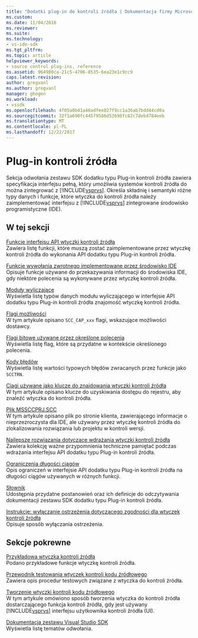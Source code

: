 ```yaml
---
title: "Dodatki plug-in do kontroli źródła | Dokumentacja firmy Microsoft"
ms.custom: 
ms.date: 11/04/2016
ms.reviewer: 
ms.suite: 
ms.technology:
- vs-ide-sdk
ms.tgt_pltfrm: 
ms.topic: article
helpviewer_keywords:
- source control plug-ins, reference
ms.assetid: 964980ca-21c5-4706-8535-6ea23e1c9cc9
caps.latest.revision: 
author: gregvanl
ms.author: gregvanl
manager: ghogen
ms.workload:
- vssdk
ms.openlocfilehash: 4f05a0b41a46adfee827f9cc1a36ab7bdd44cd0a
ms.sourcegitcommit: 32f1a690fc445f9586d53698fc82c7debd784eeb
ms.translationtype: MT
ms.contentlocale: pl-PL
ms.lasthandoff: 12/22/2017
---
```

# <a name="source-control-plug-ins"></a>Plug-in kontroli źródła
Sekcja odwołania zestawu SDK dodatku typu Plug-in kontroli źródła zawiera specyfikacja interfejsu pełną, który umożliwia systemów kontroli źródła do można zintegrować z [!INCLUDE[vsprvs](../code-quality/includes/vsprvs_md.md)]. Określa składnię i semantyki różne typy danych i funkcje, które wtyczka do kontroli źródła należy zaimplementować interfejsu z [!INCLUDE[vsprvs](../code-quality/includes/vsprvs_md.md)] zintegrowane środowisko programistyczne (IDE).  
  
## <a name="in-this-section"></a>W tej sekcji  
 [Funkcje interfejsu API wtyczki kontroli źródła ](../extensibility/source-control-plug-in-api-functions.md)  
 Zawiera listę funkcji, które muszą zostać zaimplementowane przez wtyczkę kontroli źródła do wykonania API dodatku typu Plug-in kontroli źródła.  
  
 [Funkcje wywołania zwrotnego implementowane przez środowisko IDE](../extensibility/callback-functions-implemented-by-the-ide.md)  
 Opisuje funkcje używane do przekazywania informacji do środowiska IDE, gdy niektóre polecenia są wykonywane przez wtyczkę kontroli źródła.  
  
 [Moduły wyliczające](../extensibility/enumerators.md)  
 Wyświetla listę typów danych modułu wyliczającego w interfejsie API dodatku typu Plug-in kontroli źródła znajomość wtyczkę kontroli źródła.  
  
 [Flagi możliwości](../extensibility/capability-flags.md)  
 W tym artykule opisano `SCC_CAP_xxx` flagi, wskazujące możliwości dostawcy.  
  
 [Flagi bitowe używane przez określone polecenia ](../extensibility/bitflags-used-by-specific-commands.md)  
 Wyświetla listę flag, które są przydatne w kontekście określonego polecenia.  
  
 [Kody błędów](../extensibility/error-codes.md)  
 Wyświetla listę wartości typowych błędów zwracanych przez funkcje jako `SCCTRN`.  
  
 [Ciągi używane jako klucze do znajdowania wtyczki kontroli źródła](../extensibility/strings-used-as-keys-for-finding-a-source-control-plug-in.md)  
 W tym artykule opisano klucze do uzyskiwania dostępu do rejestru, aby znaleźć wtyczka do kontroli źródła.  
  
 [Plik MSSCCPRJ.SCC](../extensibility/mssccprj-scc-file.md)  
 W tym artykule opisano plik po stronie klienta, zawierającego informacje o nieprzezroczysta dla IDE, ale używany przez wtyczkę kontroli źródła do zlokalizowania rozwiązania lub projektu w kontroli wersji.  
  
 [Najlepsze rozwiązania dotyczące wdrażania wtyczki kontroli źródła](../extensibility/best-practices-for-implementing-a-source-control-plug-in.md)  
 Zawiera kolekcję ważne przypomnienia techniczne pamiętać podczas wdrażania interfejsu API dodatku typu Plug-in kontroli źródła.  
  
 [Ograniczenia długości ciągów](../extensibility/restrictions-on-string-lengths.md)  
 Opis ograniczeń w interfejsie API dodatku typu Plug-in kontroli źródła na długości ciągów używanych w różnych funkcji.  
  
 [Słownik](../extensibility/source-control-plug-in-glossary.md)  
 Udostępnia przydatne postanowień oraz ich definicje do odczytywania dokumentacji zestawu SDK dodatku typu Plug-in kontroli źródła.  
  
 [Instrukcje: wyłączanie ostrzeżenia dotyczącego zgodności dla wtyczek kontroli źródła](../extensibility/how-to-turn-off-compatibility-warnings-for-source-control-plug-ins.md)  
 Opisuje sposób wyłączania ostrzeżenia.  
  
## <a name="related-sections"></a>Sekcje pokrewne  
 [Przykładowa wtyczka kontroli źródła](http://msdn.microsoft.com/en-us/61de7d2b-71db-451e-8e3e-d41b11c7a4ca)  
 Podano przykładowe funkcje wtyczkę kontroli źródła.  
  
 [Przewodnik testowania wtyczek kontroli kodu źródłowego](../extensibility/internals/test-guide-for-source-control-plug-ins.md)  
 Zawiera opis procedur testowych związane z wtyczka do kontroli źródła.  
  
 [Tworzenie wtyczki kontroli kodu źródłowego](../extensibility/internals/creating-a-source-control-plug-in.md)  
 W tym artykule omówiono sposób tworzenia wtyczka do kontroli źródła dostarczającego funkcja kontroli źródła, gdy jest używany [!INCLUDE[vsprvs](../code-quality/includes/vsprvs_md.md)] interfejsu użytkownika kontroli źródła (UI).  
  
 [Dokumentacja zestawu Visual Studio SDK](../extensibility/visual-studio-sdk-reference.md)  
 Wyświetla listę tematów odwołania.